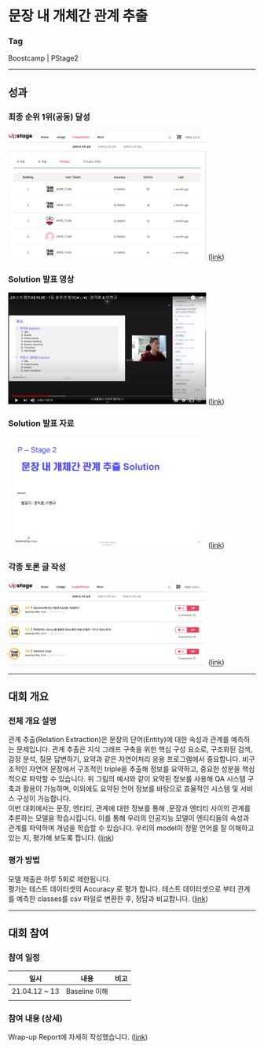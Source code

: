 # 문장 내 개체간 관계 추출

### Tag
Boostcamp | PStage2

___

## 성과

### 최종 순위 1위(공동) 달성  
<img alt="ranking" src="./img/KLUE_Ranking.png"  width="80%" height="50%"> ([link](http://boostcamp.stages.ai/competitions/4/leaderboard))  

### Solution 발표 영상
<img alt="announcement" src="./img/KLUE_Announcement.png"  width="80%" height="50%"> ([link](https://youtu.be/oVjd4vBidog))  

### Solution 발표 자료
<img alt="PPT" src="./img/KLUE_PPT.png"  width="80%" height="50%"> ([link](https://github.com/bcaitech1/p2-klue-LeeHyeonKyu/tree/main/etc/KLUE_Solution.pdf))  

### 각종 토론 글 작성  
<img alt="discussion" src="./img/KLUE_Discussion.png"  width="80%" height="50%"> ([link](http://boostcamp.stages.ai/competitions/4/discussion?sort=4&page=1))  

___

## 대회 개요

### 전체 개요 설명
관계 추출(Relation Extraction)은 문장의 단어(Entity)에 대한 속성과 관계를 예측하는 문제입니다. 관계 추출은 지식 그래프 구축을 위한 핵심 구성 요소로, 구조화된 검색, 감정 분석, 질문 답변하기, 요약과 같은 자연어처리 응용 프로그램에서 중요합니다. 비구조적인 자연어 문장에서 구조적인 triple을 추출해 정보를 요약하고, 중요한 성분을 핵심적으로 파악할 수 있습니다.
위 그림의 예시와 같이 요약된 정보를 사용해 QA 시스템 구축과 활용이 가능하며, 이외에도 요약된 언어 정보를 바탕으로 효율적인 시스템 및 서비스 구성이 가능합니다.  
이번 대회에서는 문장, 엔티티, 관계에 대한 정보를 통해 ,문장과 엔티티 사이의 관계를 추론하는 모델을 학습시킵니다. 이를 통해 우리의 인공지능 모델이 엔티티들의 속성과 관계를 파악하며 개념을 학습할 수 있습니다. 우리의 model이 정말 언어를 잘 이해하고 있는 지, 평가해 보도록 합니다. 
([link](http://boostcamp.stages.ai/competitions/4/overview/description))  


### 평가 방법  
모델 제출은 하루 5회로 제한됩니다.  
평가는 테스트 데이터셋의 Accuracy 로 평가 합니다. 테스트 데이터셋으로 부터 관계를 예측한 classes를 csv 파일로 변환한 후, 정답과 비교합니다. 
([link](http://boostcamp.stages.ai/competitions/4/overview/description))  

___

## 대회 참여

### 참여 일정
|일시|내용|비고|  
|:--:|:--:|:--:|
|21.04.12 ~ 13| Baseline 이해 ||
| | | |

### 참여 내용 (상세)
Wrap-up Report에 자세히 작성했습니다. 
([link](https://github.com/bcaitech1/p2-klue-LeeHyeonKyu/blob/main/etc/wrap_up_report.pdf))  